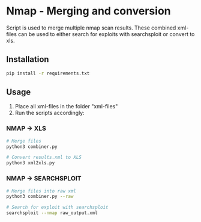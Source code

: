 # Nmap - Merging and conversion

Script is used to merge multiple nmap scan results. These combined xml-files can be used to either search for exploits with searchsploit or convert to xls.

## Installation

```bash
pip install -r requirements.txt
```

## Usage
1. Place all xml-files in the folder "xml-files"
2. Run the scripts accordingly:

### NMAP -> XLS
```bash
# Merge files
python3 combiner.py

# Convert results.xml to XLS
python3 xml2xls.py
```

### NMAP -> SEARCHSPLOIT
``` bash
# Merge files into raw xml
python3 combiner.py --raw

# Search for exploit with searchsploit
searchsploit --nmap raw_output.xml
```

